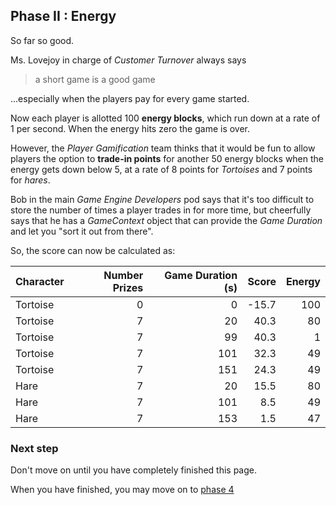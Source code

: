 ## Phase II : Energy

So far so good.

Ms. Lovejoy in charge of _Customer Turnover_ always says 

> a short game is a good game

...especially when the players pay for every game started.

Now each player is allotted 100 __energy blocks__, which run down at a rate of 1 per second.  When the energy hits zero the game is over.

However, the _Player Gamification_ team thinks that it would be fun to allow players the option to __trade-in points__ for another 50 energy blocks when the energy gets down below 5, at a rate of 8 points for _Tortoises_ and 7 points for _hares_.

Bob in the main _Game Engine Developers_ pod says that it's too difficult to store the number of times a player trades in for more time, but cheerfully says that he has a _GameContext_ object that can provide the _Game Duration_ and let you "sort it out from there".

So, the score can now be calculated as:

| Character | Number Prizes | Game Duration (s) | __Score__ | __Energy__ |
|-----------|--------------:|------------------:|----------:|-----------:|
| Tortoise  |             0 |               0   |     -15.7 |        100 |
| Tortoise  |             7 |              20   |      40.3 |         80 |
| Tortoise  |             7 |              99   |      40.3 |          1 |
| Tortoise  |             7 |             101   |      32.3 |         49 |
| Tortoise  |             7 |             151   |      24.3 |         49 |
| Hare      |             7 |              20   |      15.5 |         80 |
| Hare      |             7 |             101   |       8.5 |         49 |
| Hare      |             7 |             153   |       1.5 |         47 |


### Next step

Don't move on until you have completely finished this page.

When you have finished, you may move on to [phase 4](phase4)